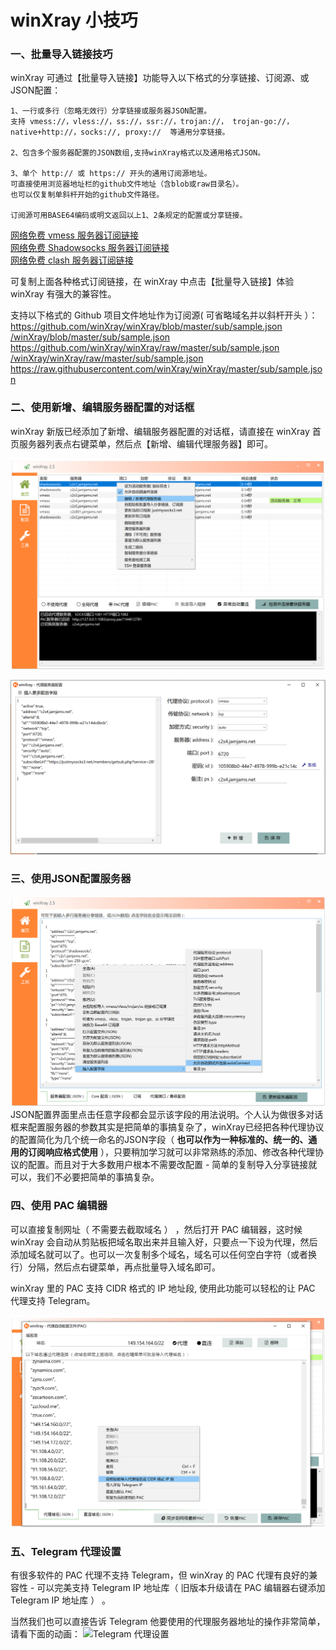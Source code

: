 # winXray 小技巧

### 一、批量导入链接技巧

winXray 可通过【批量导入链接】功能导入以下格式的分享链接、订阅源、或JSON配置：

    1、一行或多行（忽略无效行）分享链接或服务器JSON配置。  
    支持 vmess://，vless://，ss://，ssr://，trojan://， trojan-go://，native+http://，socks://, proxy://  等通用分享链接。  

    2、包含多个服务器配置的JSON数组,支持winXray格式以及通用格式JSON。  

    3、单个 http:// 或 https:// 开头的通用订阅源地址。  
    可直接使用浏览器地址栏的github文件地址（含blob或raw目录名）。  
    也可以仅复制单斜杆开始的github文件路径。  

    订阅源可用BASE64编码或明文返回以上1、2条规定的配置或分享链接。


[网络免费 vmess 服务器订阅链接](https://proxypool.ga/vmess/sub)   
[网络免费 Shadowsocks 服务器订阅链接](https://proxypool.ga/ss/sub)     
[网络免费 clash 服务器订阅链接](https://proxypoolss.tk/clash/proxies?speed=100&type=vmess,trojan)   

可复制上面各种格式订阅链接，在 winXray 中点击【批量导入链接】体验 winXray 有强大的兼容性。

支持以下格式的 Github 项目文件地址作为订阅源( 可省略域名并以斜杆开头 ）：  
https://github.com/winXray/winXray/blob/master/sub/sample.json  
[/winXray/blob/master/sub/sample.json](./sample.json)  
https://github.com/winXray/winXray/raw/master/sub/sample.json  
[/winXray/winXray/raw/master/sub/sample.json](./sample.json)  
https://raw.githubusercontent.com/winXray/winXray/master/sub/sample.json  

###  二、使用新增、编辑服务器配置的对话框

winXray 新版已经添加了新增、编辑服务器配置的对话框，请直接在 winXray 首页服务器列表点右键菜单，然后点【新增、编辑代理服务器】即可。

![新增、编辑服务器](./../screenshots/winXray.png)

![代理服务器配置](./../screenshots/outbound.png)

###  三、使用JSON配置服务器
![三、使用JSON配置服务器](./../screenshots/config.json.png)
JSON配置界面里点击任意字段都会显示该字段的用法说明。个人认为做很多对话框来配置服务器的参数其实是把简单的事搞复杂了，winXray已经把各种代理协议的配置简化为几个统一命名的JSON字段（ **也可以作为一种标准的、统一的、通用的订阅响应格式使用** ），只要稍加学习就可以非常熟练的添加、修改各种代理协议的配置。而且对于大多数用户根本不需要改配置 - 简单的复制导入分享链接就可以，我们不必要把简单的事搞复杂。

###  四、使用 PAC 编辑器
可以直接复制网址（ 不需要去截取域名 ） ，然后打开 PAC 编辑器，这时候 winXray 会自动从剪贴板把域名取出来并且输入好，只要点一下设为代理，然后添加域名就可以了。也可以一次复制多个域名，域名可以任何空白字符（或者换行）分隔，然后点右键菜单，再点批量导入域名即可。

winXray 里的 PAC 支持 CIDR 格式的 IP 地址段, 使用此功能可以轻松的让 PAC 代理支持 Telegram。

![使用 PAC 编辑器](./../screenshots/pac.png)

###  五、Telegram 代理设置
有很多软件的 PAC 代理不支持 Telegram，但 winXray 的 PAC 代理有良好的兼容性 - 可以完美支持 Telegram IP 地址库（ 旧版本升级请在 PAC 编辑器右键添加 Telegram IP 地址库 ） 。

当然我们也可以直接告诉 Telegram 他要使用的代理服务器地址的操作非常简单，请看下面的动画：
![Telegram 代理设置](./../screenshots/telegram.gif)



